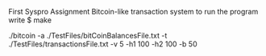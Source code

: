 First Syspro Assignment
Bitcoin-like transaction system
to run the program write
$ make

./bitcoin -a ./TestFiles/bitCoinBalancesFile.txt -t ./TestFiles/transactionsFile.txt -v 5 -h1 100 -h2 100 -b 50
